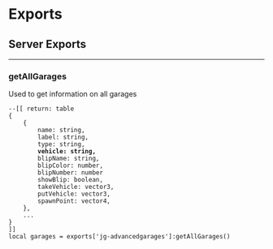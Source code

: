 # Exports

## Server Exports

***

### getAllGarages

Used to get information on all garages

<pre class="language-lua"><code class="lang-lua">--[[ return: table
{
    {
        name: string,
        label: string,
        type: string,
<strong>        vehicle: string,
</strong>        blipName: string,
        blipColor: number,
        blipNumber: number
        showBlip: boolean,
        takeVehicle: vector3,
        putVehicle: vector3,
        spawnPoint: vector4,
    },
    ...
} 
]]
local garages = exports['jg-advancedgarages']:getAllGarages()
</code></pre>

